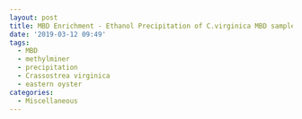 ```yaml
---
layout: post
title: MBD Enrichment - Ethanol Precipitation of C.virginica MBD samples
date: '2019-03-12 09:49'
tags: 
  - MBD
  - methylminer
  - precipitation
  - Crassostrea virginica
  - eastern oyster
categories: 
  - Miscellaneous
---
```

